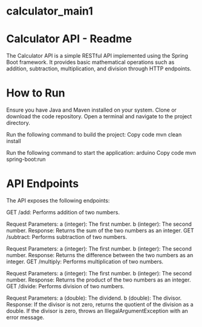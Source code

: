 # calculator_main1

# Calculator API - Readme
The Calculator API is a simple RESTful API implemented using the Spring Boot framework. It provides basic mathematical operations such as addition, subtraction, multiplication, and division through HTTP endpoints.

# How to Run
Ensure you have Java and Maven installed on your system.
Clone or download the code repository.
Open a terminal and navigate to the project directory.

Run the following command to build the project:
Copy code
mvn clean install

Run the following command to start the application:
arduino
Copy code
mvn spring-boot:run

# API Endpoints
The API exposes the following endpoints:

GET /add: Performs addition of two numbers.

Request Parameters:
a (integer): The first number.
b (integer): The second number.
Response:
Returns the sum of the two numbers as an integer.
GET /subtract: Performs subtraction of two numbers.

Request Parameters:
a (integer): The first number.
b (integer): The second number.
Response:
Returns the difference between the two numbers as an integer.
GET /multiply: Performs multiplication of two numbers.

Request Parameters:
a (integer): The first number.
b (integer): The second number.
Response:
Returns the product of the two numbers as an integer.
GET /divide: Performs division of two numbers.

Request Parameters:
a (double): The dividend.
b (double): The divisor.
Response:
If the divisor is not zero, returns the quotient of the division as a double.
If the divisor is zero, throws an IllegalArgumentException with an error message.
